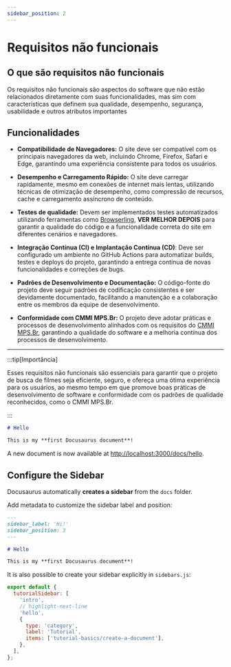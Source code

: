 ```yaml
---
sidebar_position: 2
---
```

# Requisitos não funcionais

## O que são requisitos não funcionais
Os requisitos não funcionais são aspectos do software que não estão relacionados diretamente com suas funcionalidades, mas sim com características que definem sua qualidade, desempenho, segurança, usabilidade e outros atributos importantes

## Funcionalidades



- **Compatibilidade de Navegadores:** O site deve ser compatível com os principais navegadores da web, incluindo Chrome, Firefox, Safari e Edge, garantindo uma experiência consistente para todos os usuários.


- **Desempenho e Carregamento Rápido:** O site deve carregar rapidamente, mesmo em conexões de internet mais lentas, utilizando técnicas de otimização de desempenho, como compressão de recursos, cache e carregamento assíncrono de conteúdo.


- **Testes de qualidade:** Devem ser implementados testes automatizados utilizando ferramentas como [Browserling](https://www.browserling.com/), **VER MELHOR DEPOIS** para garantir a qualidade do código e a funcionalidade correta do site em diferentes cenários e navegadores.

- **Integração Contínua (CI) e Implantação Contínua (CD)**: Deve ser configurado um ambiente no GitHub Actions para automatizar builds, testes e deploys do projeto, garantindo a entrega contínua de novas funcionalidades e correções de bugs.

- **Padrões de Desenvolvimento e Documentação:** O código-fonte do projeto deve seguir padrões de codificação consistentes e ser devidamente documentado, facilitando a manutenção e a colaboração entre os membros da equipe de desenvolvimento.

- **Conformidade com CMMI MPS.Br:** O projeto deve adotar práticas e processos de desenvolvimento alinhados com os requisitos do [CMMI](https://learn.microsoft.com/pt-br/azure/devops/boards/work-items/guidance/cmmi/guidance-background-to-cmmi?view=azure-devops) [MPS.Br](https://promovesolucoes.com/quais-sao-os-niveis-de-maturidade-do-mps-br/#:~:text=O%20MPS%20BR%20%C3%A9%20um,as%20empresas%20brasileiras%20mais%20competitivas.), garantindo a qualidade do software e a melhoria contínua dos processos de desenvolvimento.
---
:::tip[Importância]

Esses requisitos não funcionais são essenciais para garantir que o projeto de busca de filmes seja eficiente, seguro, e ofereça uma ótima experiência para os usuários, ao mesmo tempo em que promove boas práticas de desenvolvimento de software e conformidade com os padrões de qualidade reconhecidos, como o CMMI MPS.Br.

:::

```md title="docs/hello.md"
# Hello

This is my **first Docusaurus document**!
```

A new document is now available at [http://localhost:3000/docs/hello](http://localhost:3000/docs/hello).

## Configure the Sidebar

Docusaurus automatically **creates a sidebar** from the `docs` folder.

Add metadata to customize the sidebar label and position:

```md title="docs/hello.md" {1-4}
---
sidebar_label: 'Hi!'
sidebar_position: 3
---

# Hello

This is my **first Docusaurus document**!
```

It is also possible to create your sidebar explicitly in `sidebars.js`:

```js title="sidebars.js"
export default {
  tutorialSidebar: [
    'intro',
    // highlight-next-line
    'hello',
    {
      type: 'category',
      label: 'Tutorial',
      items: ['tutorial-basics/create-a-document'],
    },
  ],
};
```